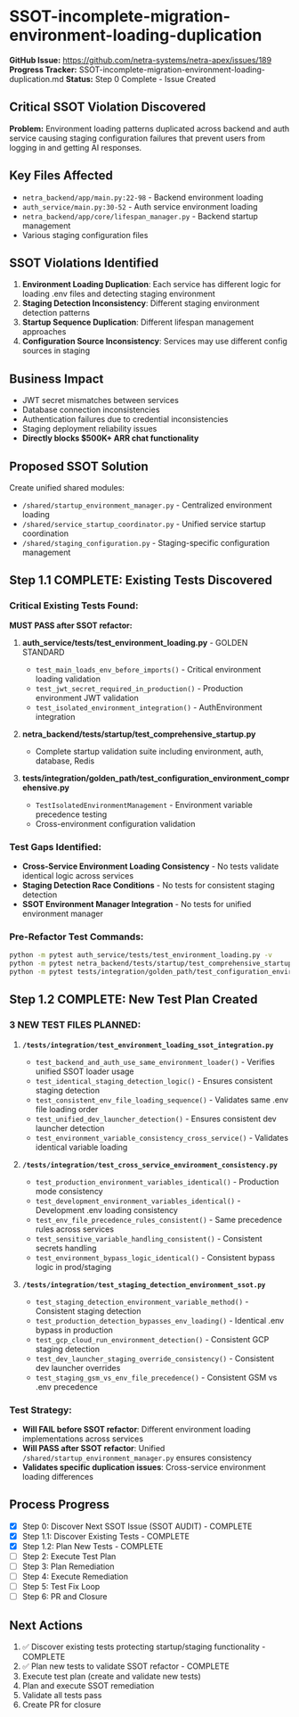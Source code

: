 # SSOT-incomplete-migration-environment-loading-duplication

**GitHub Issue:** https://github.com/netra-systems/netra-apex/issues/189
**Progress Tracker:** SSOT-incomplete-migration-environment-loading-duplication.md
**Status:** Step 0 Complete - Issue Created

## Critical SSOT Violation Discovered

**Problem:** Environment loading patterns duplicated across backend and auth service causing staging configuration failures that prevent users from logging in and getting AI responses.

## Key Files Affected
- `netra_backend/app/main.py:22-98` - Backend environment loading
- `auth_service/main.py:30-52` - Auth service environment loading  
- `netra_backend/app/core/lifespan_manager.py` - Backend startup management
- Various staging configuration files

## SSOT Violations Identified
1. **Environment Loading Duplication**: Each service has different logic for loading .env files and detecting staging environment
2. **Staging Detection Inconsistency**: Different staging environment detection patterns
3. **Startup Sequence Duplication**: Different lifespan management approaches
4. **Configuration Source Inconsistency**: Services may use different config sources in staging

## Business Impact
- JWT secret mismatches between services
- Database connection inconsistencies
- Authentication failures due to credential inconsistencies
- Staging deployment reliability issues
- **Directly blocks $500K+ ARR chat functionality**

## Proposed SSOT Solution
Create unified shared modules:
- `/shared/startup_environment_manager.py` - Centralized environment loading
- `/shared/service_startup_coordinator.py` - Unified service startup coordination
- `/shared/staging_configuration.py` - Staging-specific configuration management

## Step 1.1 COMPLETE: Existing Tests Discovered

### Critical Existing Tests Found:
**MUST PASS after SSOT refactor:**

1. **auth_service/tests/test_environment_loading.py** - GOLDEN STANDARD
   - `test_main_loads_env_before_imports()` - Critical environment loading validation
   - `test_jwt_secret_required_in_production()` - Production environment JWT validation
   - `test_isolated_environment_integration()` - AuthEnvironment integration

2. **netra_backend/tests/startup/test_comprehensive_startup.py**
   - Complete startup validation suite including environment, auth, database, Redis

3. **tests/integration/golden_path/test_configuration_environment_comprehensive.py**
   - `TestIsolatedEnvironmentManagement` - Environment variable precedence testing
   - Cross-environment configuration validation

### Test Gaps Identified:
- **Cross-Service Environment Loading Consistency** - No tests validate identical logic across services
- **Staging Detection Race Conditions** - No tests for consistent staging detection
- **SSOT Environment Manager Integration** - No tests for unified environment manager

### Pre-Refactor Test Commands:
```bash
python -m pytest auth_service/tests/test_environment_loading.py -v
python -m pytest netra_backend/tests/startup/test_comprehensive_startup.py -v
python -m pytest tests/integration/golden_path/test_configuration_environment_comprehensive.py::TestIsolatedEnvironmentManagement -v
```

## Step 1.2 COMPLETE: New Test Plan Created

### 3 NEW TEST FILES PLANNED:

1. **`/tests/integration/test_environment_loading_ssot_integration.py`**
   - `test_backend_and_auth_use_same_environment_loader()` - Verifies unified SSOT loader usage
   - `test_identical_staging_detection_logic()` - Ensures consistent staging detection
   - `test_consistent_env_file_loading_sequence()` - Validates same .env file loading order
   - `test_unified_dev_launcher_detection()` - Ensures consistent dev launcher detection
   - `test_environment_variable_consistency_cross_service()` - Validates identical variable loading

2. **`/tests/integration/test_cross_service_environment_consistency.py`** 
   - `test_production_environment_variables_identical()` - Production mode consistency
   - `test_development_environment_variables_identical()` - Development .env loading consistency
   - `test_env_file_precedence_rules_consistent()` - Same precedence rules across services
   - `test_sensitive_variable_handling_consistent()` - Consistent secrets handling
   - `test_environment_bypass_logic_identical()` - Consistent bypass logic in prod/staging

3. **`/tests/integration/test_staging_detection_environment_ssot.py`**
   - `test_staging_detection_environment_variable_method()` - Consistent staging detection
   - `test_production_detection_bypasses_env_loading()` - Identical .env bypass in production
   - `test_gcp_cloud_run_environment_detection()` - Consistent GCP staging detection
   - `test_dev_launcher_staging_override_consistency()` - Consistent dev launcher overrides
   - `test_staging_gsm_vs_env_file_precedence()` - Consistent GSM vs .env precedence

### Test Strategy:
- **Will FAIL before SSOT refactor**: Different environment loading implementations across services
- **Will PASS after SSOT refactor**: Unified `/shared/startup_environment_manager.py` ensures consistency
- **Validates specific duplication issues**: Cross-service environment loading differences

## Process Progress
- [x] Step 0: Discover Next SSOT Issue (SSOT AUDIT) - COMPLETE
- [x] Step 1.1: Discover Existing Tests - COMPLETE
- [x] Step 1.2: Plan New Tests - COMPLETE
- [ ] Step 2: Execute Test Plan  
- [ ] Step 3: Plan Remediation
- [ ] Step 4: Execute Remediation
- [ ] Step 5: Test Fix Loop
- [ ] Step 6: PR and Closure

## Next Actions
1. ✅ Discover existing tests protecting startup/staging functionality - COMPLETE
2. ✅ Plan new tests to validate SSOT refactor - COMPLETE
3. Execute test plan (create and validate new tests)
4. Plan and execute SSOT remediation
5. Validate all tests pass
6. Create PR for closure